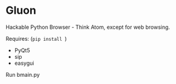 # Gluon
Hackable Python Browser - Think Atom, except for web browsing.

Requires: (```pip install ```)
* PyQt5
* sip
* easygui

Run bmain.py
